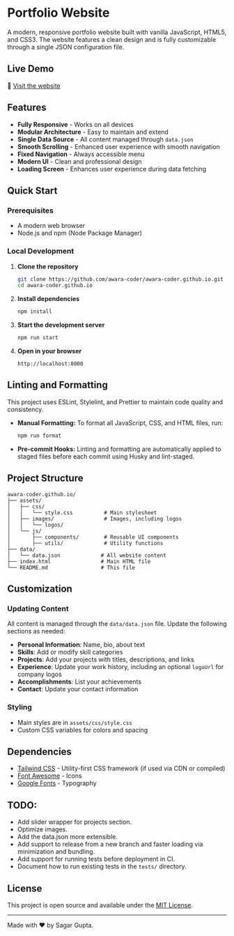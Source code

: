 # Portfolio Website

A modern, responsive portfolio website built with vanilla JavaScript, HTML5, and CSS3. The website features a clean design and is fully customizable through a single JSON configuration file.

## Live Demo

🚀 [Visit the website](https://awara-coder.github.io)

## Features

- **Fully Responsive** - Works on all devices
- **Modular Architecture** - Easy to maintain and extend
- **Single Data Source** - All content managed through `data.json`
- **Smooth Scrolling** - Enhanced user experience with smooth navigation
- **Fixed Navigation** - Always accessible menu
- **Modern UI** - Clean and professional design
- **Loading Screen** - Enhances user experience during data fetching

## Quick Start

### Prerequisites
- A modern web browser
- Node.js and npm (Node Package Manager)

### Local Development

1. **Clone the repository**
   ```bash
   git clone https://github.com/awara-coder/awara-coder.github.io.git
   cd awara-coder.github.io
   ```

2. **Install dependencies**
   ```bash
   npm install
   ```

3. **Start the development server**
   ```bash
   npm run start
   ```

4. **Open in your browser**
   ```
   http://localhost:8000
   ```

## Linting and Formatting

This project uses ESLint, Stylelint, and Prettier to maintain code quality and consistency.

- **Manual Formatting:** To format all JavaScript, CSS, and HTML files, run:
  ```bash
  npm run format
  ```
- **Pre-commit Hooks:** Linting and formatting are automatically applied to staged files before each commit using Husky and lint-staged.

## Project Structure

```
awara-coder.github.io/
├── assets/
│   ├── css/
│   │   └── style.css          # Main stylesheet
│   ├── images/                # Images, including logos
│   │   └── logos/
│   └── js/
│       ├── components/        # Reusable UI components
│       ├── utils/             # Utility functions
├── data/
│   └── data.json             # All website content
├── index.html                # Main HTML file
└── README.md                 # This file
```

## Customization

### Updating Content
All content is managed through the `data/data.json` file. Update the following sections as needed:

- **Personal Information**: Name, bio, about text
- **Skills**: Add or modify skill categories
- **Projects**: Add your projects with titles, descriptions, and links
- **Experience**: Update your work history, including an optional `logoUrl` for company logos
- **Accomplishments**: List your achievements
- **Contact**: Update your contact information

### Styling
- Main styles are in `assets/css/style.css`
- Custom CSS variables for colors and spacing

## Dependencies

- [Tailwind CSS](https://tailwindcss.com/) - Utility-first CSS framework (if used via CDN or compiled)
- [Font Awesome](https://fontawesome.com/) - Icons
- [Google Fonts](https://fonts.google.com/) - Typography

## TODO:
- Add slider wrapper for projects section.
- Optimize images.
- Add the data.json more extensible.
- Add support to release from a new branch and faster loading via minimization and bundling.
- Add support for running tests before deployment in CI.
- Document how to run existing tests in the `tests/` directory.


## License

This project is open source and available under the [MIT License](LICENSE).

---

Made with ❤️ by Sagar Gupta.